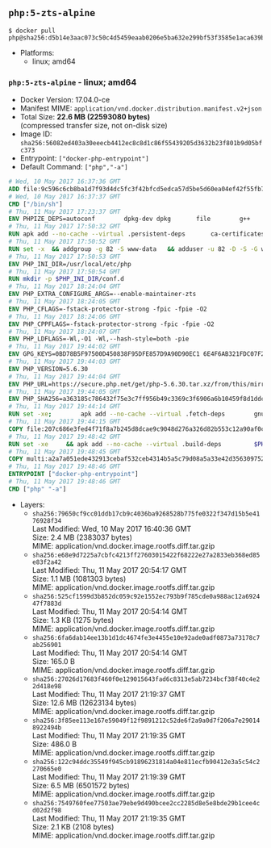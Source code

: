 ## `php:5-zts-alpine`

```console
$ docker pull php@sha256:d5b14e3aac073c50c4d5459eaab0206e5ba632e299bf53f3585e1aca639bdfc6
```

-	Platforms:
	-	linux; amd64

### `php:5-zts-alpine` - linux; amd64

-	Docker Version: 17.04.0-ce
-	Manifest MIME: `application/vnd.docker.distribution.manifest.v2+json`
-	Total Size: **22.6 MB (22593080 bytes)**  
	(compressed transfer size, not on-disk size)
-	Image ID: `sha256:56082ed403a30eeecb4412ec8c8d1c86f55439205d3632b23f801b9d05bfc373`
-	Entrypoint: `["docker-php-entrypoint"]`
-	Default Command: `["php","-a"]`

```dockerfile
# Wed, 10 May 2017 16:37:36 GMT
ADD file:9c596c6cb8ba1d7f93d4dc5fc3f42bfcd5edca57d5be5d60ea04ef42f55fb7a8 in / 
# Wed, 10 May 2017 16:37:37 GMT
CMD ["/bin/sh"]
# Thu, 11 May 2017 17:23:37 GMT
ENV PHPIZE_DEPS=autoconf 		dpkg-dev dpkg 		file 		g++ 		gcc 		libc-dev 		make 		pkgconf 		re2c
# Thu, 11 May 2017 17:50:32 GMT
RUN apk add --no-cache --virtual .persistent-deps 		ca-certificates 		curl 		tar 		xz
# Thu, 11 May 2017 17:50:52 GMT
RUN set -x 	&& addgroup -g 82 -S www-data 	&& adduser -u 82 -D -S -G www-data www-data
# Thu, 11 May 2017 17:50:53 GMT
ENV PHP_INI_DIR=/usr/local/etc/php
# Thu, 11 May 2017 17:50:54 GMT
RUN mkdir -p $PHP_INI_DIR/conf.d
# Thu, 11 May 2017 18:24:04 GMT
ENV PHP_EXTRA_CONFIGURE_ARGS=--enable-maintainer-zts
# Thu, 11 May 2017 18:24:05 GMT
ENV PHP_CFLAGS=-fstack-protector-strong -fpic -fpie -O2
# Thu, 11 May 2017 18:24:06 GMT
ENV PHP_CPPFLAGS=-fstack-protector-strong -fpic -fpie -O2
# Thu, 11 May 2017 18:24:07 GMT
ENV PHP_LDFLAGS=-Wl,-O1 -Wl,--hash-style=both -pie
# Thu, 11 May 2017 19:44:02 GMT
ENV GPG_KEYS=0BD78B5F97500D450838F95DFE857D9A90D90EC1 6E4F6AB321FDC07F2C332E3AC2BF0BC433CFC8B3
# Thu, 11 May 2017 19:44:03 GMT
ENV PHP_VERSION=5.6.30
# Thu, 11 May 2017 19:44:04 GMT
ENV PHP_URL=https://secure.php.net/get/php-5.6.30.tar.xz/from/this/mirror PHP_ASC_URL=https://secure.php.net/get/php-5.6.30.tar.xz.asc/from/this/mirror
# Thu, 11 May 2017 19:44:05 GMT
ENV PHP_SHA256=a363185c786432f75e3c7ff956b49c3369c3f6906a6b10459f8d1ddc22f70805 PHP_MD5=68753955a8964ae49064c6424f81eb3e
# Thu, 11 May 2017 19:44:14 GMT
RUN set -xe; 		apk add --no-cache --virtual .fetch-deps 		gnupg 		openssl 	; 		mkdir -p /usr/src; 	cd /usr/src; 		wget -O php.tar.xz "$PHP_URL"; 		if [ -n "$PHP_SHA256" ]; then 		echo "$PHP_SHA256 *php.tar.xz" | sha256sum -c -; 	fi; 	if [ -n "$PHP_MD5" ]; then 		echo "$PHP_MD5 *php.tar.xz" | md5sum -c -; 	fi; 		if [ -n "$PHP_ASC_URL" ]; then 		wget -O php.tar.xz.asc "$PHP_ASC_URL"; 		export GNUPGHOME="$(mktemp -d)"; 		for key in $GPG_KEYS; do 			gpg --keyserver ha.pool.sks-keyservers.net --recv-keys "$key"; 		done; 		gpg --batch --verify php.tar.xz.asc php.tar.xz; 		rm -r "$GNUPGHOME"; 	fi; 		apk del .fetch-deps
# Thu, 11 May 2017 19:44:15 GMT
COPY file:207c686e3fed4f71f8a7b245d8dcae9c9048d276a326d82b553c12a90af0c0ca in /usr/local/bin/ 
# Thu, 11 May 2017 19:48:42 GMT
RUN set -xe 	&& apk add --no-cache --virtual .build-deps 		$PHPIZE_DEPS 		coreutils 		curl-dev 		libedit-dev 		libxml2-dev 		openssl-dev 		pcre-dev 		sqlite-dev 		&& export CFLAGS="$PHP_CFLAGS" 		CPPFLAGS="$PHP_CPPFLAGS" 		LDFLAGS="$PHP_LDFLAGS" 	&& docker-php-source extract 	&& cd /usr/src/php 	&& gnuArch="$(dpkg-architecture --query DEB_BUILD_GNU_TYPE)" 	&& ./configure 		--build="$gnuArch" 		--with-config-file-path="$PHP_INI_DIR" 		--with-config-file-scan-dir="$PHP_INI_DIR/conf.d" 				--disable-cgi 				--enable-ftp 		--enable-mbstring 		--enable-mysqlnd 				--with-curl 		--with-libedit 		--with-openssl 		--with-zlib 				--with-pcre-regex=/usr 				$PHP_EXTRA_CONFIGURE_ARGS 	&& make -j "$(nproc)" 	&& make install 	&& { find /usr/local/bin /usr/local/sbin -type f -perm +0111 -exec strip --strip-all '{}' + || true; } 	&& make clean 	&& docker-php-source delete 		&& runDeps="$( 		scanelf --needed --nobanner --recursive /usr/local 			| awk '{ gsub(/,/, "\nso:", $2); print "so:" $2 }' 			| sort -u 			| xargs -r apk info --installed 			| sort -u 	)" 	&& apk add --no-cache --virtual .php-rundeps $runDeps 		&& apk del .build-deps
# Thu, 11 May 2017 19:48:45 GMT
COPY multi:a2a7a051ede432913cebaf532ceb4314b5a5c79d08a5a33e42d3563097520588 in /usr/local/bin/ 
# Thu, 11 May 2017 19:48:46 GMT
ENTRYPOINT ["docker-php-entrypoint"]
# Thu, 11 May 2017 19:48:46 GMT
CMD ["php" "-a"]
```

-	Layers:
	-	`sha256:79650cf9cc01ddb17cb9c4036ba9268528b775fe0322f347d15b5e4176928f34`  
		Last Modified: Wed, 10 May 2017 16:40:36 GMT  
		Size: 2.4 MB (2383037 bytes)  
		MIME: application/vnd.docker.image.rootfs.diff.tar.gzip
	-	`sha256:e68e9d7225a7cbfc4213ff27603015422f68222e27a2833eb368ed85e83f2a42`  
		Last Modified: Thu, 11 May 2017 20:54:17 GMT  
		Size: 1.1 MB (1081303 bytes)  
		MIME: application/vnd.docker.image.rootfs.diff.tar.gzip
	-	`sha256:525cf1599d3b852dc059c92e1552ec793b9f785cde0a988ac12a692447f7883d`  
		Last Modified: Thu, 11 May 2017 20:54:14 GMT  
		Size: 1.3 KB (1275 bytes)  
		MIME: application/vnd.docker.image.rootfs.diff.tar.gzip
	-	`sha256:6fa6dab14ee13b1d1dc4674fe3e4455e10e92ade0adf0873a73178c7ab256901`  
		Last Modified: Thu, 11 May 2017 20:54:14 GMT  
		Size: 165.0 B  
		MIME: application/vnd.docker.image.rootfs.diff.tar.gzip
	-	`sha256:27026d17683f460f0e129015643fad6c8313e5ab7234bcf38f40c4e22d418e98`  
		Last Modified: Thu, 11 May 2017 21:19:37 GMT  
		Size: 12.6 MB (12623134 bytes)  
		MIME: application/vnd.docker.image.rootfs.diff.tar.gzip
	-	`sha256:3f85ee113e167e59049f12f9891212c52de6f2a9a0d7f206a7e290148922494b`  
		Last Modified: Thu, 11 May 2017 21:19:35 GMT  
		Size: 486.0 B  
		MIME: application/vnd.docker.image.rootfs.diff.tar.gzip
	-	`sha256:122c94ddc35549f945cb91896231814a04e811ecfb90412e3a5c54c2270665e0`  
		Last Modified: Thu, 11 May 2017 21:19:39 GMT  
		Size: 6.5 MB (6501572 bytes)  
		MIME: application/vnd.docker.image.rootfs.diff.tar.gzip
	-	`sha256:7549760fee77503ae79ebe9d490bcee2cc2285d8e5e8bde29b1cee4cd02d2f98`  
		Last Modified: Thu, 11 May 2017 21:19:35 GMT  
		Size: 2.1 KB (2108 bytes)  
		MIME: application/vnd.docker.image.rootfs.diff.tar.gzip
